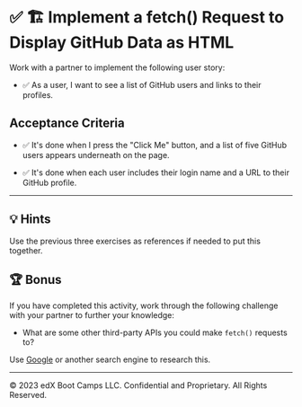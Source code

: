 # ✅ 🏗️ Implement a fetch() Request to Display GitHub Data as HTML

Work with a partner to implement the following user story:

- ✅ As a user, I want to see a list of GitHub users and links to their profiles.

## Acceptance Criteria

- ✅ It's done when I press the "Click Me" button, and a list of five GitHub users appears underneath on the page.

- ✅ It's done when each user includes their login name and a URL to their GitHub profile.

---

## 💡 Hints

Use the previous three exercises as references if needed to put this together.

## 🏆 Bonus

If you have completed this activity, work through the following challenge with your partner to further your knowledge:

- What are some other third-party APIs you could make `fetch()` requests to?

Use [Google](https://www.google.com) or another search engine to research this.

---

© 2023 edX Boot Camps LLC. Confidential and Proprietary. All Rights Reserved.
